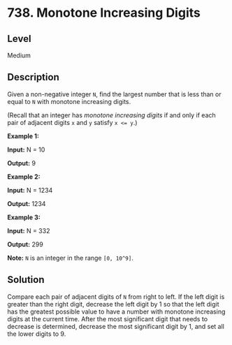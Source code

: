# 738. Monotone Increasing Digits
## Level
Medium

## Description
Given a non-negative integer `N`, find the largest number that is less than or equal to `N` with monotone increasing digits.

(Recall that an integer has *monotone increasing digits* if and only if each pair of adjacent digits `x` and `y` satisfy `x <= y`.)

**Example 1:**

**Input:** N = 10

**Output:** 9

**Example 2:**

**Input:** N = 1234

**Output:** 1234

**Example 3:**

**Input:** N = 332

**Output:** 299

**Note:** `N` is an integer in the range `[0, 10^9]`.

## Solution
Compare each pair of adjacent digits of `N` from right to left. If the left digit is greater than the right digit, decrease the left digit by 1 so that the left digit has the greatest possible value to have a number with monotone increasing digits at the current time. After the most significant digit that needs to decrease is determined, decrease the most significant digit by 1, and set all the lower digits to 9.
